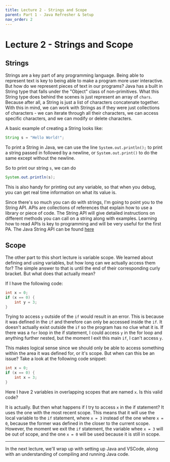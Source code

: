 ```yaml
---
title: Lecture 2 - Strings and Scope
parent: Part 1 - Java Refresher & Setup
nav_order: 2
---
```


# Lecture 2 - Strings and Scope

## Strings

Strings are a key part of any programming language. Being able to represent text is key to being able to make a program more user interactive. But how do we represent pieces of text in our programs? Java has a built in String type that falls under the "Object" class of non-primitives. What this String type does behind the scenes is just represent an array of `chars`. Because after all, a String is just a list of characters concatenate together. With this in mind, we can work with Strings as if they were just collections of characters - we can iterate through all their characters, we can access specific characters, and we can modify or delete characters.

A basic example of creating a String looks like:

```java
String s = "Hello World!";
```

To print a String in Java, we can use the line `System.out.println();` to print a string passed in followed by a newline, or `System.out.print()` to do the same except without the newline.

So to print our string `s`, we can do

```java
System.out.println(s);
```

This is also handy for printing out any variable, so that when you debug, you can get real time information on what its value is.

Since there's so much you can do with strings, I'm going to point you to the String API. APIs are collections of references that explain how to use a library or piece of code. The String     API will give detailed instructions on different methods you can call on a string along with examples. Learning how to read APIs is key to programming and will be very useful for the first PA. The Java String API can be found [here](https://docs.oracle.com/en/java/javase/11/docs/api/java.base/java/lang/String.html)

## Scope

The other part to this short lecture is variable scope. We learned about defining and using variables, but how long can we actually access them for? The simple answer to that is until the end of their corresponding curly bracket. But what does that actually mean?

If I have the following code:

```java
int x = 0;
if (x == 0) {
    int y = 3;
}
```

Trying to access `y` outside of the `if` would result in an error. This is because it was defined in the `if` and therefore can only be accessed inside the `if`. It doesn't actually exist outside the `if` so the program has no clue what it is. If there was a `for` loop in the if statement, I could access `y` in the for loop and anything further nested, but the moment I exit this main `if`, I can't access `y`.

This makes logical sense since we should only be able to access something within the area it was defined for, or it's scope. But when can this be an issue? Take a look at the following code snippet:

```java
int x = 0;
if (x == 0) {
    int x = 3;
}
```

Here I have 2 variables in overlapping scopes that are named `x`. Is this valid code?

It is actually. But then what happens if I try to access `x` in the if statement? It uses the one with the most recent scope. This means that it will use the local variable to the `if` statement, where `x = 3` instead of the one where `x = 0`, because the former was defined in the closer to the current scope. However, the moment we exit the `if` statement, the variable whee `x = 3` will be out of scope, and the one `x = 0` will be used because it is still in scope.

***

In the next lecture, we'll wrap up with setting up Java and VSCode, along with an understanding of compiling and running Java code.
